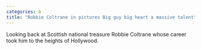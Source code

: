 ```yaml
---
categories: b
title: "Robbie Coltrane in pictures Big guy big heart a massive talent"
---
```

Looking back at Scottish national treasure Robbie Coltrane whose career took him to the heights of Hollywood.